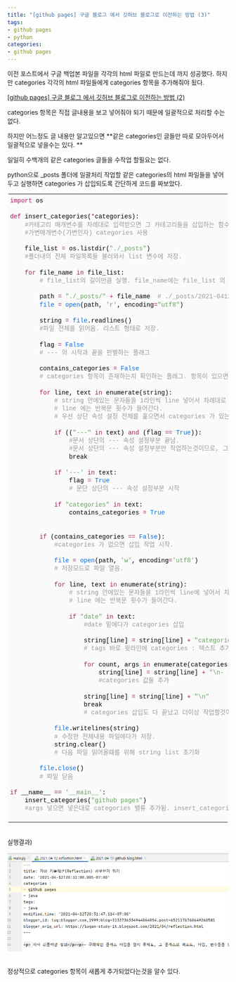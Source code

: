 ```yaml
---
title: "[github pages] 구글 블로그 에서 깃허브 블로그로 이전하는 방법 (3)"
tags:
- github pages
- python
categories:
- github pages
---
```


이전 포스트에서 구글 백업본 파일을 각각의 html 파일로 만드는데 까지 성공했다. 하지만 categories 각각의 html 파일들에게 categories 항목을 추가해줘야 됬다.

[[github pages] 구글 블로그 에서 깃허브 블로그로 이전하는 방법 (2)](https://lugan1.github.io/github-pages-2/)


categories 항목은 직접 글내용을 보고 넣어줘야 되기 때문에 일괄적으로 처리할 수는 없다.

하지만 어느정도 글 내용만 알고있으면 **같은 categories인 글들만 따로 모아두어서 일괄적으로 넣을수는 있다.  **

일일히 수백개의 같은 categories 글들을 수작업 할필요는 없다.


python으로 \_posts 폴더에 일괄처리 작업할 같은 categories의 html 파일들을 넣어두고 실행하면 categories 가 삽입되도록 간단하게 코드를 짜보았다.

<div class="colorscripter-code" style="color:#010101;font-family:Consolas, 'Liberation Mono', Menlo, Courier, monospace !important; position:relative !important;overflow:auto"><table class="colorscripter-code-table" style="margin:0;padding:0;border:none;background-color:#fafafa;border-radius:4px;" cellspacing="0" cellpadding="0"><tr><td style="padding:6px 0;text-align:left"><div style="margin:0;padding:0;color:#010101;font-family:Consolas, 'Liberation Mono', Menlo, Courier, monospace !important;line-height:130%"><div style="padding:0 6px; white-space:pre; line-height:130%"><span style="color:#a71d5d">import</span>&nbsp;os</div><div style="padding:0 6px; white-space:pre; line-height:130%">&nbsp;</div><div style="padding:0 6px; white-space:pre; line-height:130%"><span style="color:#a71d5d">def</span>&nbsp;insert_categories(<span style="color:#0086b3"></span><span style="color:#a71d5d">*</span>categories):</div><div style="padding:0 6px; white-space:pre; line-height:130%">&nbsp;&nbsp;&nbsp;&nbsp;<span style="color:#999999">#카테고리&nbsp;매개변수를&nbsp;차례대로&nbsp;입력받으면&nbsp;그&nbsp;카테고리들을&nbsp;삽입하는&nbsp;함수.</span></div><div style="padding:0 6px; white-space:pre; line-height:130%">&nbsp;&nbsp;&nbsp;&nbsp;<span style="color:#999999">#가변매개변수(가변인자)&nbsp;categories&nbsp;사용</span></div><div style="padding:0 6px; white-space:pre; line-height:130%">&nbsp;</div><div style="padding:0 6px; white-space:pre; line-height:130%">&nbsp;&nbsp;&nbsp;&nbsp;file_list&nbsp;<span style="color:#0086b3"></span><span style="color:#a71d5d">=</span>&nbsp;os.listdir(<span style="color:#63a35c">"./_posts"</span>)</div><div style="padding:0 6px; white-space:pre; line-height:130%">&nbsp;&nbsp;&nbsp;&nbsp;<span style="color:#999999">#폴더내의&nbsp;전체&nbsp;파일목록들&nbsp;불러와서&nbsp;list&nbsp;변수에&nbsp;저장.</span></div><div style="padding:0 6px; white-space:pre; line-height:130%">&nbsp;</div><div style="padding:0 6px; white-space:pre; line-height:130%">&nbsp;&nbsp;&nbsp;&nbsp;<span style="color:#a71d5d">for</span>&nbsp;file_name&nbsp;<span style="color:#a71d5d">in</span>&nbsp;file_list:</div><div style="padding:0 6px; white-space:pre; line-height:130%">&nbsp;&nbsp;&nbsp;&nbsp;&nbsp;&nbsp;&nbsp;&nbsp;<span style="color:#999999">#&nbsp;file_list의&nbsp;길이만큼&nbsp;실행.&nbsp;file_name에는&nbsp;file_list&nbsp;의&nbsp;value&nbsp;들이&nbsp;들어감.</span></div><div style="padding:0 6px; white-space:pre; line-height:130%">&nbsp;</div><div style="padding:0 6px; white-space:pre; line-height:130%">&nbsp;&nbsp;&nbsp;&nbsp;&nbsp;&nbsp;&nbsp;&nbsp;path&nbsp;<span style="color:#0086b3"></span><span style="color:#a71d5d">=</span>&nbsp;<span style="color:#63a35c">"./_posts/"</span>&nbsp;<span style="color:#0086b3"></span><span style="color:#a71d5d">+</span>&nbsp;file_name&nbsp;&nbsp;<span style="color:#999999">#&nbsp;./_posts/2021-0412-reflection.html&nbsp;형식으로&nbsp;파일경로&nbsp;문자열&nbsp;생성</span></div><div style="padding:0 6px; white-space:pre; line-height:130%">&nbsp;&nbsp;&nbsp;&nbsp;&nbsp;&nbsp;&nbsp;&nbsp;<span style="color:#066de2">file</span>&nbsp;<span style="color:#0086b3"></span><span style="color:#a71d5d">=</span>&nbsp;<span style="color:#066de2">open</span>(path,&nbsp;<span style="color:#63a35c">'r'</span>,&nbsp;encoding<span style="color:#0086b3"></span><span style="color:#a71d5d">=</span><span style="color:#63a35c">"utf8"</span>)</div><div style="padding:0 6px; white-space:pre; line-height:130%">&nbsp;</div><div style="padding:0 6px; white-space:pre; line-height:130%">&nbsp;&nbsp;&nbsp;&nbsp;&nbsp;&nbsp;&nbsp;&nbsp;string&nbsp;<span style="color:#0086b3"></span><span style="color:#a71d5d">=</span>&nbsp;<span style="color:#066de2">file</span>.readlines()</div><div style="padding:0 6px; white-space:pre; line-height:130%">&nbsp;&nbsp;&nbsp;&nbsp;&nbsp;&nbsp;&nbsp;&nbsp;<span style="color:#999999">#파일&nbsp;전체를&nbsp;읽어옴.&nbsp;리스트&nbsp;형태로&nbsp;저장.</span></div><div style="padding:0 6px; white-space:pre; line-height:130%">&nbsp;</div><div style="padding:0 6px; white-space:pre; line-height:130%">&nbsp;&nbsp;&nbsp;&nbsp;&nbsp;&nbsp;&nbsp;&nbsp;flag&nbsp;<span style="color:#0086b3"></span><span style="color:#a71d5d">=</span>&nbsp;<span style="color:#066de2">False</span></div><div style="padding:0 6px; white-space:pre; line-height:130%">&nbsp;&nbsp;&nbsp;&nbsp;&nbsp;&nbsp;&nbsp;&nbsp;<span style="color:#999999">#&nbsp;---&nbsp;의&nbsp;시작과&nbsp;끝을&nbsp;판별하는&nbsp;플래그</span></div><div style="padding:0 6px; white-space:pre; line-height:130%">&nbsp;</div><div style="padding:0 6px; white-space:pre; line-height:130%">&nbsp;&nbsp;&nbsp;&nbsp;&nbsp;&nbsp;&nbsp;&nbsp;contains_categories&nbsp;<span style="color:#0086b3"></span><span style="color:#a71d5d">=</span>&nbsp;<span style="color:#066de2">False</span></div><div style="padding:0 6px; white-space:pre; line-height:130%">&nbsp;&nbsp;&nbsp;&nbsp;&nbsp;&nbsp;&nbsp;&nbsp;<span style="color:#999999">#&nbsp;categories&nbsp;항목이&nbsp;존재하는지&nbsp;확인하는&nbsp;플래그.&nbsp;항목이&nbsp;있으면&nbsp;on</span></div><div style="padding:0 6px; white-space:pre; line-height:130%">&nbsp;</div><div style="padding:0 6px; white-space:pre; line-height:130%">&nbsp;&nbsp;&nbsp;&nbsp;&nbsp;&nbsp;&nbsp;&nbsp;<span style="color:#a71d5d">for</span>&nbsp;line,&nbsp;text&nbsp;<span style="color:#a71d5d">in</span>&nbsp;enumerate(string):</div><div style="padding:0 6px; white-space:pre; line-height:130%">&nbsp;&nbsp;&nbsp;&nbsp;&nbsp;&nbsp;&nbsp;&nbsp;&nbsp;&nbsp;&nbsp;&nbsp;<span style="color:#999999">#&nbsp;string&nbsp;안에있는&nbsp;문자들을&nbsp;1라인씩&nbsp;line&nbsp;넣어서&nbsp;차례대로&nbsp;검사한다</span></div><div style="padding:0 6px; white-space:pre; line-height:130%">&nbsp;&nbsp;&nbsp;&nbsp;&nbsp;&nbsp;&nbsp;&nbsp;&nbsp;&nbsp;&nbsp;&nbsp;<span style="color:#999999">#&nbsp;line&nbsp;에는&nbsp;반복문&nbsp;횟수가&nbsp;들어간다.</span></div><div style="padding:0 6px; white-space:pre; line-height:130%">&nbsp;&nbsp;&nbsp;&nbsp;&nbsp;&nbsp;&nbsp;&nbsp;&nbsp;&nbsp;&nbsp;&nbsp;<span style="color:#999999">#&nbsp;우선&nbsp;상단&nbsp;속성&nbsp;설정&nbsp;전체를&nbsp;훑으면서&nbsp;categories&nbsp;가&nbsp;있는지&nbsp;검사한다.</span></div><div style="padding:0 6px; white-space:pre; line-height:130%">&nbsp;</div><div style="padding:0 6px; white-space:pre; line-height:130%">&nbsp;&nbsp;&nbsp;&nbsp;&nbsp;&nbsp;&nbsp;&nbsp;&nbsp;&nbsp;&nbsp;&nbsp;<span style="color:#a71d5d">if</span>&nbsp;((<span style="color:#63a35c">"---"</span>&nbsp;<span style="color:#a71d5d">in</span>&nbsp;text)&nbsp;<span style="color:#a71d5d">and</span>&nbsp;(flag&nbsp;<span style="color:#0086b3"></span><span style="color:#a71d5d">=</span><span style="color:#0086b3"></span><span style="color:#a71d5d">=</span>&nbsp;<span style="color:#066de2">True</span>)):</div><div style="padding:0 6px; white-space:pre; line-height:130%">&nbsp;&nbsp;&nbsp;&nbsp;&nbsp;&nbsp;&nbsp;&nbsp;&nbsp;&nbsp;&nbsp;&nbsp;&nbsp;&nbsp;&nbsp;&nbsp;<span style="color:#999999">#문서&nbsp;상단의&nbsp;---&nbsp;속성&nbsp;설정부분&nbsp;끝남.</span></div><div style="padding:0 6px; white-space:pre; line-height:130%">&nbsp;&nbsp;&nbsp;&nbsp;&nbsp;&nbsp;&nbsp;&nbsp;&nbsp;&nbsp;&nbsp;&nbsp;&nbsp;&nbsp;&nbsp;&nbsp;<span style="color:#999999">#문서&nbsp;상단의&nbsp;---&nbsp;속성&nbsp;설정부분만&nbsp;작업하는것이므로,&nbsp;그&nbsp;밑에줄은&nbsp;더이상&nbsp;작업할것이&nbsp;없으니&nbsp;반복문&nbsp;중지.</span></div><div style="padding:0 6px; white-space:pre; line-height:130%">&nbsp;&nbsp;&nbsp;&nbsp;&nbsp;&nbsp;&nbsp;&nbsp;&nbsp;&nbsp;&nbsp;&nbsp;&nbsp;&nbsp;&nbsp;&nbsp;break</div><div style="padding:0 6px; white-space:pre; line-height:130%">&nbsp;</div><div style="padding:0 6px; white-space:pre; line-height:130%">&nbsp;&nbsp;&nbsp;&nbsp;&nbsp;&nbsp;&nbsp;&nbsp;&nbsp;&nbsp;&nbsp;&nbsp;<span style="color:#a71d5d">if</span>&nbsp;<span style="color:#63a35c">'---'</span>&nbsp;<span style="color:#a71d5d">in</span>&nbsp;text:</div><div style="padding:0 6px; white-space:pre; line-height:130%">&nbsp;&nbsp;&nbsp;&nbsp;&nbsp;&nbsp;&nbsp;&nbsp;&nbsp;&nbsp;&nbsp;&nbsp;&nbsp;&nbsp;&nbsp;&nbsp;flag&nbsp;<span style="color:#0086b3"></span><span style="color:#a71d5d">=</span>&nbsp;<span style="color:#066de2">True</span></div><div style="padding:0 6px; white-space:pre; line-height:130%">&nbsp;&nbsp;&nbsp;&nbsp;&nbsp;&nbsp;&nbsp;&nbsp;&nbsp;&nbsp;&nbsp;&nbsp;&nbsp;&nbsp;&nbsp;&nbsp;<span style="color:#999999">#&nbsp;문단&nbsp;상단의&nbsp;---&nbsp;속성&nbsp;설정부분&nbsp;시작</span></div><div style="padding:0 6px; white-space:pre; line-height:130%">&nbsp;</div><div style="padding:0 6px; white-space:pre; line-height:130%">&nbsp;&nbsp;&nbsp;&nbsp;&nbsp;&nbsp;&nbsp;&nbsp;&nbsp;&nbsp;&nbsp;&nbsp;<span style="color:#a71d5d">if</span>&nbsp;<span style="color:#63a35c">"categories"</span>&nbsp;<span style="color:#a71d5d">in</span>&nbsp;text:</div><div style="padding:0 6px; white-space:pre; line-height:130%">&nbsp;&nbsp;&nbsp;&nbsp;&nbsp;&nbsp;&nbsp;&nbsp;&nbsp;&nbsp;&nbsp;&nbsp;&nbsp;&nbsp;&nbsp;&nbsp;contains_categories&nbsp;<span style="color:#0086b3"></span><span style="color:#a71d5d">=</span>&nbsp;<span style="color:#066de2">True</span></div><div style="padding:0 6px; white-space:pre; line-height:130%">&nbsp;</div><div style="padding:0 6px; white-space:pre; line-height:130%">&nbsp;</div><div style="padding:0 6px; white-space:pre; line-height:130%">&nbsp;&nbsp;&nbsp;&nbsp;&nbsp;&nbsp;&nbsp;&nbsp;<span style="color:#a71d5d">if</span>&nbsp;(contains_categories&nbsp;<span style="color:#0086b3"></span><span style="color:#a71d5d">=</span><span style="color:#0086b3"></span><span style="color:#a71d5d">=</span>&nbsp;<span style="color:#066de2">False</span>):</div><div style="padding:0 6px; white-space:pre; line-height:130%">&nbsp;&nbsp;&nbsp;&nbsp;&nbsp;&nbsp;&nbsp;&nbsp;&nbsp;&nbsp;&nbsp;&nbsp;<span style="color:#999999">#categories&nbsp;가&nbsp;없으면&nbsp;삽입&nbsp;작업&nbsp;시작.</span></div><div style="padding:0 6px; white-space:pre; line-height:130%">&nbsp;</div><div style="padding:0 6px; white-space:pre; line-height:130%">&nbsp;&nbsp;&nbsp;&nbsp;&nbsp;&nbsp;&nbsp;&nbsp;&nbsp;&nbsp;&nbsp;&nbsp;<span style="color:#066de2">file</span>&nbsp;<span style="color:#0086b3"></span><span style="color:#a71d5d">=</span>&nbsp;<span style="color:#066de2">open</span>(path,&nbsp;<span style="color:#63a35c">'w'</span>,&nbsp;encoding<span style="color:#0086b3"></span><span style="color:#a71d5d">=</span><span style="color:#63a35c">'utf8'</span>)</div><div style="padding:0 6px; white-space:pre; line-height:130%">&nbsp;&nbsp;&nbsp;&nbsp;&nbsp;&nbsp;&nbsp;&nbsp;&nbsp;&nbsp;&nbsp;&nbsp;<span style="color:#999999">#&nbsp;저장모드로&nbsp;파일&nbsp;열음.</span></div><div style="padding:0 6px; white-space:pre; line-height:130%">&nbsp;</div><div style="padding:0 6px; white-space:pre; line-height:130%">&nbsp;&nbsp;&nbsp;&nbsp;&nbsp;&nbsp;&nbsp;&nbsp;&nbsp;&nbsp;&nbsp;&nbsp;<span style="color:#a71d5d">for</span>&nbsp;line,&nbsp;text&nbsp;<span style="color:#a71d5d">in</span>&nbsp;enumerate(string):</div><div style="padding:0 6px; white-space:pre; line-height:130%">&nbsp;&nbsp;&nbsp;&nbsp;&nbsp;&nbsp;&nbsp;&nbsp;&nbsp;&nbsp;&nbsp;&nbsp;&nbsp;&nbsp;&nbsp;&nbsp;<span style="color:#999999">#&nbsp;string&nbsp;안에있는&nbsp;문자들을&nbsp;1라인씩&nbsp;line에&nbsp;넣어서&nbsp;차례대로&nbsp;검사한다</span></div><div style="padding:0 6px; white-space:pre; line-height:130%">&nbsp;&nbsp;&nbsp;&nbsp;&nbsp;&nbsp;&nbsp;&nbsp;&nbsp;&nbsp;&nbsp;&nbsp;&nbsp;&nbsp;&nbsp;&nbsp;<span style="color:#999999">#&nbsp;line&nbsp;에는&nbsp;반복문&nbsp;횟수가&nbsp;들어간다.</span></div><div style="padding:0 6px; white-space:pre; line-height:130%">&nbsp;</div><div style="padding:0 6px; white-space:pre; line-height:130%">&nbsp;&nbsp;&nbsp;&nbsp;&nbsp;&nbsp;&nbsp;&nbsp;&nbsp;&nbsp;&nbsp;&nbsp;&nbsp;&nbsp;&nbsp;&nbsp;<span style="color:#a71d5d">if</span>&nbsp;<span style="color:#63a35c">"date"</span>&nbsp;<span style="color:#a71d5d">in</span>&nbsp;text:</div><div style="padding:0 6px; white-space:pre; line-height:130%">&nbsp;&nbsp;&nbsp;&nbsp;&nbsp;&nbsp;&nbsp;&nbsp;&nbsp;&nbsp;&nbsp;&nbsp;&nbsp;&nbsp;&nbsp;&nbsp;&nbsp;&nbsp;&nbsp;&nbsp;<span style="color:#999999">#date&nbsp;밑에다가&nbsp;categories&nbsp;삽입</span></div><div style="padding:0 6px; white-space:pre; line-height:130%">&nbsp;</div><div style="padding:0 6px; white-space:pre; line-height:130%">&nbsp;&nbsp;&nbsp;&nbsp;&nbsp;&nbsp;&nbsp;&nbsp;&nbsp;&nbsp;&nbsp;&nbsp;&nbsp;&nbsp;&nbsp;&nbsp;&nbsp;&nbsp;&nbsp;&nbsp;string[line]&nbsp;<span style="color:#0086b3"></span><span style="color:#a71d5d">=</span>&nbsp;string[line]&nbsp;<span style="color:#0086b3"></span><span style="color:#a71d5d">+</span>&nbsp;<span style="color:#63a35c">"categories&nbsp;:&nbsp;"</span></div><div style="padding:0 6px; white-space:pre; line-height:130%">&nbsp;&nbsp;&nbsp;&nbsp;&nbsp;&nbsp;&nbsp;&nbsp;&nbsp;&nbsp;&nbsp;&nbsp;&nbsp;&nbsp;&nbsp;&nbsp;&nbsp;&nbsp;&nbsp;&nbsp;<span style="color:#999999">#&nbsp;tags&nbsp;바로&nbsp;윗라인에&nbsp;categories&nbsp;:&nbsp;텍스트&nbsp;추가</span></div><div style="padding:0 6px; white-space:pre; line-height:130%">&nbsp;</div><div style="padding:0 6px; white-space:pre; line-height:130%">&nbsp;&nbsp;&nbsp;&nbsp;&nbsp;&nbsp;&nbsp;&nbsp;&nbsp;&nbsp;&nbsp;&nbsp;&nbsp;&nbsp;&nbsp;&nbsp;&nbsp;&nbsp;&nbsp;&nbsp;<span style="color:#a71d5d">for</span>&nbsp;count,&nbsp;args&nbsp;<span style="color:#a71d5d">in</span>&nbsp;enumerate(categories):</div><div style="padding:0 6px; white-space:pre; line-height:130%">&nbsp;&nbsp;&nbsp;&nbsp;&nbsp;&nbsp;&nbsp;&nbsp;&nbsp;&nbsp;&nbsp;&nbsp;&nbsp;&nbsp;&nbsp;&nbsp;&nbsp;&nbsp;&nbsp;&nbsp;&nbsp;&nbsp;&nbsp;&nbsp;string[line]&nbsp;<span style="color:#0086b3"></span><span style="color:#a71d5d">=</span>&nbsp;string[line]&nbsp;<span style="color:#0086b3"></span><span style="color:#a71d5d">+</span>&nbsp;<span style="color:#63a35c">"\n-&nbsp;"</span><span style="color:#0086b3"></span><span style="color:#a71d5d">+</span>args</div><div style="padding:0 6px; white-space:pre; line-height:130%">&nbsp;&nbsp;&nbsp;&nbsp;&nbsp;&nbsp;&nbsp;&nbsp;&nbsp;&nbsp;&nbsp;&nbsp;&nbsp;&nbsp;&nbsp;&nbsp;&nbsp;&nbsp;&nbsp;&nbsp;&nbsp;&nbsp;&nbsp;&nbsp;<span style="color:#999999">#categories&nbsp;값들&nbsp;추가</span></div><div style="padding:0 6px; white-space:pre; line-height:130%">&nbsp;</div><div style="padding:0 6px; white-space:pre; line-height:130%">&nbsp;&nbsp;&nbsp;&nbsp;&nbsp;&nbsp;&nbsp;&nbsp;&nbsp;&nbsp;&nbsp;&nbsp;&nbsp;&nbsp;&nbsp;&nbsp;&nbsp;&nbsp;&nbsp;&nbsp;string[line]&nbsp;<span style="color:#0086b3"></span><span style="color:#a71d5d">=</span>&nbsp;string[line]&nbsp;<span style="color:#0086b3"></span><span style="color:#a71d5d">+</span>&nbsp;<span style="color:#63a35c">"\n"</span></div><div style="padding:0 6px; white-space:pre; line-height:130%">&nbsp;&nbsp;&nbsp;&nbsp;&nbsp;&nbsp;&nbsp;&nbsp;&nbsp;&nbsp;&nbsp;&nbsp;&nbsp;&nbsp;&nbsp;&nbsp;&nbsp;&nbsp;&nbsp;&nbsp;break</div><div style="padding:0 6px; white-space:pre; line-height:130%">&nbsp;&nbsp;&nbsp;&nbsp;&nbsp;&nbsp;&nbsp;&nbsp;&nbsp;&nbsp;&nbsp;&nbsp;&nbsp;&nbsp;&nbsp;&nbsp;&nbsp;&nbsp;&nbsp;&nbsp;<span style="color:#999999">#&nbsp;categories&nbsp;삽입도&nbsp;다&nbsp;끝났고&nbsp;더이상&nbsp;작업할것이&nbsp;없어서&nbsp;작업중지</span></div><div style="padding:0 6px; white-space:pre; line-height:130%">&nbsp;</div><div style="padding:0 6px; white-space:pre; line-height:130%">&nbsp;&nbsp;&nbsp;&nbsp;&nbsp;&nbsp;&nbsp;&nbsp;&nbsp;&nbsp;&nbsp;&nbsp;<span style="color:#066de2">file</span>.writelines(string)</div><div style="padding:0 6px; white-space:pre; line-height:130%">&nbsp;&nbsp;&nbsp;&nbsp;&nbsp;&nbsp;&nbsp;&nbsp;&nbsp;&nbsp;&nbsp;&nbsp;<span style="color:#999999">#&nbsp;수정한&nbsp;전체내용&nbsp;파일에다가&nbsp;저장.</span></div><div style="padding:0 6px; white-space:pre; line-height:130%">&nbsp;&nbsp;&nbsp;&nbsp;&nbsp;&nbsp;&nbsp;&nbsp;&nbsp;&nbsp;&nbsp;&nbsp;string.clear()</div><div style="padding:0 6px; white-space:pre; line-height:130%">&nbsp;&nbsp;&nbsp;&nbsp;&nbsp;&nbsp;&nbsp;&nbsp;&nbsp;&nbsp;&nbsp;&nbsp;<span style="color:#999999">#&nbsp;다음&nbsp;파일&nbsp;읽어올떄를&nbsp;위해&nbsp;string&nbsp;list&nbsp;초기화</span></div><div style="padding:0 6px; white-space:pre; line-height:130%">&nbsp;</div><div style="padding:0 6px; white-space:pre; line-height:130%">&nbsp;&nbsp;&nbsp;&nbsp;&nbsp;&nbsp;&nbsp;&nbsp;<span style="color:#066de2">file</span>.<span style="color:#066de2">close</span>()</div><div style="padding:0 6px; white-space:pre; line-height:130%">&nbsp;&nbsp;&nbsp;&nbsp;&nbsp;&nbsp;&nbsp;&nbsp;<span style="color:#999999">#&nbsp;파일&nbsp;닫음</span></div><div style="padding:0 6px; white-space:pre; line-height:130%">&nbsp;</div><div style="padding:0 6px; white-space:pre; line-height:130%"><span style="color:#a71d5d">if</span>&nbsp;__name__&nbsp;<span style="color:#0086b3"></span><span style="color:#a71d5d">=</span><span style="color:#0086b3"></span><span style="color:#a71d5d">=</span>&nbsp;<span style="color:#63a35c">'__main__'</span>:</div><div style="padding:0 6px; white-space:pre; line-height:130%">&nbsp;&nbsp;&nbsp;&nbsp;insert_categories(<span style="color:#63a35c">"github&nbsp;pages"</span>)</div><div style="padding:0 6px; white-space:pre; line-height:130%">&nbsp;&nbsp;&nbsp;&nbsp;<span style="color:#999999">#args&nbsp;넣으면&nbsp;넣은대로&nbsp;categories&nbsp;밸류&nbsp;추가됨.&nbsp;insert_categories("android",&nbsp;"java",&nbsp;.....args)</span></div><div style="padding:0 6px; white-space:pre; line-height:130%">&nbsp;</div></div><div style="text-align:right;margin-top:-13px;margin-right:5px;font-size:9px;font-style:italic"><a href="http://colorscripter.com/info#e" target="_blank" style="color:#e5e5e5text-decoration:none">Colored by Color Scripter</a></div></td><td style="vertical-align:bottom;padding:0 2px 4px 0"><a href="http://colorscripter.com/info#e" target="_blank" style="text-decoration:none;color:white"><span style="font-size:9px;word-break:normal;background-color:#e5e5e5;color:white;border-radius:10px;padding:1px">cs</span></a></td></tr></table></div>

<br>
<br>
실행결과)

![insert_categories](/assets/image/posts_image/insert_categories.png)

<br>
정상적으로 categories 항목이 새롭게 추가되었다는것을 알수 있다.
